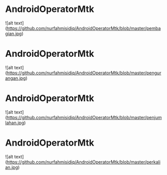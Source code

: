 # AndroidOperatorMtk
![alt text] (https://github.com/nurfahmisidiq/AndroidOperatorMtk/blob/master/pembagian.jpg)

# AndroidOperatorMtk
![alt text] (https://github.com/nurfahmisidiq/AndroidOperatorMtk/blob/master/pengurangan.jpg)

# AndroidOperatorMtk
![alt text] (https://github.com/nurfahmisidiq/AndroidOperatorMtk/blob/master/penjumlahan.jpg)

# AndroidOperatorMtk
![alt text] (https://github.com/nurfahmisidiq/AndroidOperatorMtk/blob/master/perkalian.jpg)
